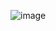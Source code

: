 ![image](https://user-images.githubusercontent.com/58474431/182820939-6f4ee20c-fe4f-4734-a58f-73fd896e9635.png)
